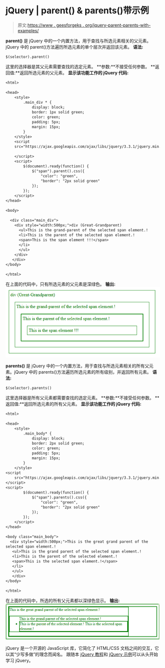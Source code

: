 # jQuery | parent() & parents()带示例

> 原文:[https://www . geesforgeks . org/jquery-parent-parents-with-examples/](https://www.geeksforgeeks.org/jquery-parent-parents-with-examples/)

**parent()** 是 jQuery 中的一个内置方法，用于查找与所选元素相关的父元素。jQuery 中的 parent()方法遍历所选元素的单个层次并返回该元素。
**语法:**

```
$(selector).parent()

```

这里的选择器是其父元素需要查找的选定元素。
**参数:**不接受任何参数。
**返回值:**返回所选元素的父元素。
**显示该功能工作的 jQuery 代码:**

```
<html>

<head>
    <style>
        .main_div * {
            display: block;
            border: 1px solid green;
            color: green;
            padding: 5px;
            margin: 15px;
        }
    </style>
    <script 
    src="https://ajax.googleapis.com/ajax/libs/jquery/3.3.1/jquery.min.js">

    </script>
    <script>
        $(document).ready(function() {
            $("span").parent().css({
                "color": "green",
                "border": "2px solid green"
            });
        });
    </script>
</head>

<body>

  <div class="main_div">
    <div style="width:500px;">div (Great-Grandparent)
      <ul>This is the grand-parent of the selected span element.!
      <li>This is the parent of the selected span element.!
      <span>This is the span element !!!</span>
      </li>
      </ul>
    </div>
   </div>
</body>

</html>
```

在上面的代码中，只有所选元素的父元素是深绿色。
**输出:**
![](img/827fbee37f0fb3e2f632874243e1f44b.png)

**parents()** 是 jQuery 中的一个内置方法，用于查找与所选元素相关的所有父元素。jQuery 中的 parents()方法遍历所选元素的所有级别，并返回所有元素。
**语法:**

```
$(selector).parents()

```

这里选择器是所有父元素都需要查找的选定元素。
**参数:**不接受任何参数。
**返回值:**返回所选元素的所有父元素。
**显示该功能工作的 jQuery 代码:**

```
<html>

<head>
    <style>
        .main_body* {
            display: block;
            border: 2px solid green;
            color: green;
            padding: 5px;
            margin: 15px;
        }
    </style>
<script 
    src="https://ajax.googleapis.com/ajax/libs/jquery/3.3.1/jquery.min.js">
</script>
<script>
        $(document).ready(function() {
            $("span").parents().css({
                "color": "green",
                "border": "2px solid green"
            });
        });
    </script>
</head>

<body class="main_body">
  <div style="width:500px;">This is the great grand parent of the selected span element.!
   <ul>This is the grand parent of the selected span element.!
   <li>This is the parent of the selected element.!
   <span>This is the selected span element.!</span>
   </li>
   </ul>
   </div>
</body>

</html>
```

在上面的代码中，所选的所有父元素都以深绿色显示。
**输出:**
![](img/584c052a030cc2c1a6ebb5a7065cb47b.png)

jQuery 是一个开源的 JavaScript 库，它简化了 HTML/CSS 文档之间的交互，它以其“少写多做”的理念而闻名。
跟随本 [jQuery 教程](https://www.geeksforgeeks.org/jquery-tutorials/)和 [jQuery 示例](https://www.geeksforgeeks.org/jquery-examples/)可以从头开始学习 jQuery。